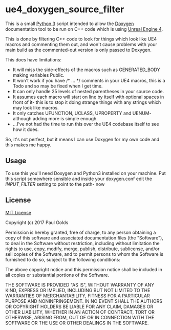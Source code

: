 # ue4_doxygen_source_filter

This is a small [Python 3](https://www.python.org/) script intended to allow the [Doxygen](http://www.stack.nl/~dimitri/doxygen/) documentation tool to be run on C++ code which is using [Unreal Engine 4](https://www.unrealengine.com/what-is-unreal-engine-4).

This is done by filtering C++ code to look for things which look like UE4 macros and commenting them out, and won't cause problems with your main build as the commented-out version is only passed to Doxygen.

This does have limitations:
* It will miss the side-effects of the macros such as GENERATED_BODY making variables Public.
* It won't work if you have /\* ... \*/ comments in your UE4 macros, this is a Todo and so may be fixed when I get time.
* It can only handle 25 levels of nested parentheses in your source code.
* It assumes each macro will start on line by itself with optional spaces in front of it- this is to stop it doing strange things with any strings which may look like macros.
* It only catches UFUNCTION, UCLASS, UPROPERTY and UENUM- although adding more is simple enough.
* &hellip;I've not had the time to run this over the UE4 codebase itself to see how it does.

So, it's not perfect, but it means I can use Doxygen for my own code and this makes me happy.

## Usage
To use this you'll need Doxygen and Python3 installed on your machine.  Put this script somewhere sensible and inside your doxygen.conf edit the *INPUT_FILTER* setting to point to the path- now

## License
[MIT License](https://en.wikipedia.org/wiki/MIT_License)

Copyright (c) 2017 Paul Golds

Permission is hereby granted, free of charge, to any person obtaining a copy
of this software and associated documentation files (the "Software"), to deal
in the Software without restriction, including without limitation the rights
to use, copy, modify, merge, publish, distribute, sublicense, and/or sell
copies of the Software, and to permit persons to whom the Software is
furnished to do so, subject to the following conditions:

The above copyright notice and this permission notice shall be included in all
copies or substantial portions of the Software.

THE SOFTWARE IS PROVIDED "AS IS", WITHOUT WARRANTY OF ANY KIND, EXPRESS OR
IMPLIED, INCLUDING BUT NOT LIMITED TO THE WARRANTIES OF MERCHANTABILITY,
FITNESS FOR A PARTICULAR PURPOSE AND NONINFRINGEMENT. IN NO EVENT SHALL THE
AUTHORS OR COPYRIGHT HOLDERS BE LIABLE FOR ANY CLAIM, DAMAGES OR OTHER
LIABILITY, WHETHER IN AN ACTION OF CONTRACT, TORT OR OTHERWISE, ARISING FROM,
OUT OF OR IN CONNECTION WITH THE SOFTWARE OR THE USE OR OTHER DEALINGS IN THE
SOFTWARE.
